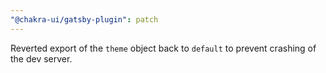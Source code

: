```yaml
---
"@chakra-ui/gatsby-plugin": patch
---
```


Reverted export of the `theme` object back to `default` to prevent crashing of
the dev server.
